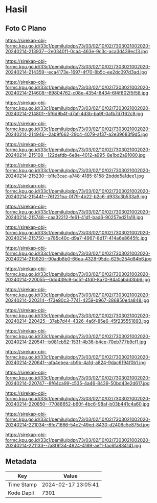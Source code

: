 # Hasil

## Foto C Plano

https://sirekap-obj-formc.kpu.go.id/33c1/pemilu/pdpr/73/03/02/10/02/7303021002020-20240214-213937--2e0340f1-0ca4-463e-9c3c-aca3d439ec13.jpg

https://sirekap-obj-formc.kpu.go.id/33c1/pemilu/pdpr/73/03/02/10/02/7303021002020-20240214-214359--eca4173e-1697-4f70-8b5c-ee2dc097d3ad.jpg

https://sirekap-obj-formc.kpu.go.id/33c1/pemilu/pdpr/73/03/02/10/02/7303021002020-20240214-214608--69804762-c08e-4354-8434-6f4f802f5f58.jpg

https://sirekap-obj-formc.kpu.go.id/33c1/pemilu/pdpr/73/03/02/10/02/7303021002020-20240214-214801--5f6d9b4f-d7af-4d3b-ba9f-0afb7d7f62c9.jpg

https://sirekap-obj-formc.kpu.go.id/33c1/pemilu/pdpr/73/03/02/10/02/7303021002020-20240214-214946--2ab9f662-29c4-4079-af37-a2e39683f9d5.jpg

https://sirekap-obj-formc.kpu.go.id/33c1/pemilu/pdpr/73/03/02/10/02/7303021002020-20240214-215108--122defdb-6e8e-4012-a995-8e1bd2a91080.jpg

https://sirekap-obj-formc.kpu.go.id/33c1/pemilu/pdpr/73/03/02/10/02/7303021002020-20240214-215230--b1fe3cac-a748-4185-8158-2bddd5a1dee1.jpg

https://sirekap-obj-formc.kpu.go.id/33c1/pemilu/pdpr/73/03/02/10/02/7303021002020-20240214-215441--76f221ba-0f79-4b22-b2c6-d933c3b533a9.jpg

https://sirekap-obj-formc.kpu.go.id/33c1/pemilu/pdpr/73/03/02/10/02/7303021002020-20240214-215748--caa32212-fe61-41d1-bad6-90257ed21a19.jpg

https://sirekap-obj-formc.kpu.go.id/33c1/pemilu/pdpr/73/03/02/10/02/7303021002020-20240214-215750--a785c40c-d9a7-4967-8d17-414a6e8645fc.jpg

https://sirekap-obj-formc.kpu.go.id/33c1/pemilu/pdpr/73/03/02/10/02/7303021002020-20240214-215920--90adb8b0-66ea-4328-95dc-625c254d84b6.jpg

https://sirekap-obj-formc.kpu.go.id/33c1/pemilu/pdpr/73/03/02/10/02/7303021002020-20240214-220055--0dd439c9-bc5f-4fd0-8a70-94a0abdd3bb6.jpg

https://sirekap-obj-formc.kpu.go.id/33c1/pemilu/pdpr/73/03/02/10/02/7303021002020-20240214-220314--f73e90c3-7741-4259-b967-286850e4a848.jpg

https://sirekap-obj-formc.kpu.go.id/33c1/pemilu/pdpr/73/03/02/10/02/7303021002020-20240214-220425--37eb7d44-4326-4a6f-85e6-45f235551893.jpg

https://sirekap-obj-formc.kpu.go.id/33c1/pemilu/pdpr/73/03/02/10/02/7303021002020-20240214-220541--b081cb52-1531-4b36-b4ce-70eb777b9cf1.jpg

https://sirekap-obj-formc.kpu.go.id/33c1/pemilu/pdpr/73/03/02/10/02/7303021002020-20240214-220641--afa4ebea-cb9b-4a1d-a824-9dac6194f0b1.jpg

https://sirekap-obj-formc.kpu.go.id/33c1/pemilu/pdpr/73/03/02/10/02/7303021002020-20240214-220747--8f64ca99-c535-4a46-8439-50bd43e2d617.jpg

https://sirekap-obj-formc.kpu.go.id/33c1/pemilu/pdpr/73/03/02/10/02/7303021002020-20240214-220850--77088652-b60f-4bc6-98af-b03b441c4a60.jpg

https://sirekap-obj-formc.kpu.go.id/33c1/pemilu/pdpr/73/03/02/10/02/7303021002020-20240214-221034--6fe71666-54c2-49ed-8430-d2406c5e875d.jpg

https://sirekap-obj-formc.kpu.go.id/33c1/pemilu/pdpr/73/03/02/10/02/7303021002020-20240214-221133--7a8f9f34-4924-4189-aef1-fac6fa834141.jpg


## Metadata

| Key        | Value               |
| ---------- | ------------------- |
| Time Stamp | 2024-02-17 13:05:41 |
| Kode Dapil | 7301                |



